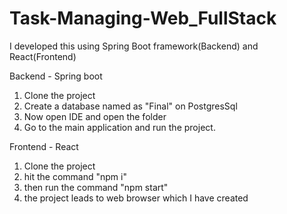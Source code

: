 # Task-Managing-Web_FullStack
I developed this using Spring Boot framework(Backend) and React(Frontend)

Backend - Spring boot
1. Clone the project 
2. Create a database named as "Final" on PostgresSql
3. Now open IDE and open the folder
4. Go to the main application and run the project.

Frontend - React
1. Clone the project
2. hit the command "npm i"
3. then run the command "npm start"
4. the project leads to web browser which I have created
